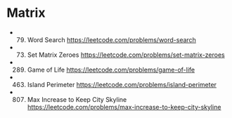 # Matrix

- 79. Word Search
      https://leetcode.com/problems/word-search
- 73. Set Matrix Zeroes
      https://leetcode.com/problems/set-matrix-zeroes
- 289. Game of Life
       https://leetcode.com/problems/game-of-life
- 463. Island Perimeter
       https://leetcode.com/problems/island-perimeter
- 807. Max Increase to Keep City Skyline
       https://leetcode.com/problems/max-increase-to-keep-city-skyline
